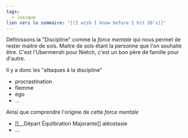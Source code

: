 ```yaml
---
tags:
  - lexique
lien vers le sommaire: "[[I wish I know before I hit 20's]]"
---
```


Définissons la "Discipline" comme la *force mentale* qui nous permet de rester maitre de sois. 
Maitre de sois étant la personne que l'on souhaite être. C'est l'Ubermensh pour Nietch, c'est un bon père de famille pour d'autre. 

Il y a donc les "attaques à la discipline"
- procrastination
- flemme
- ego 
- ...

Ainsi que comprendre l'origine de cette *force mentale* 
- [[__Départ Équlibration Majorante]] aléostasie 
- ...